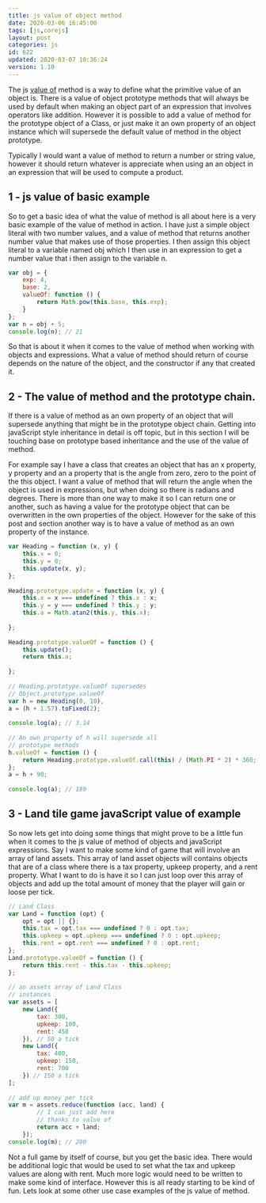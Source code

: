 ```yaml
---
title: js value of object method
date: 2020-03-06 16:45:00
tags: [js,corejs]
layout: post
categories: js
id: 622
updated: 2020-03-07 10:36:24
version: 1.10
---
```


The js [value of](https://developer.mozilla.org/en-US/docs/Web/JavaScript/Reference/Global_Objects/Object/valueOf) method is a way to define what the primitive value of an object is. There is a value of object prototype methods that will always be used by default when making an object part of an expression that involves operators like addition. However it is possible to add a value of method for the prototype object of a Class, or just make it an own property of an object instance which will supersede the default value of method in the object prototype.

Typically I would want a value of method to return a number or string value, however it should return whatever is appreciate when using an an object in an expression that will be used to compute a product.

<!-- more -->

## 1 - js value of basic example

So to get a basic idea of what the value of method is all about here is a very basic example of the value of method in action. I have just a simple object literal with two number values, and a value of method that returns another number value that makes use of those properties. I then assign this object literal to a variable named obj which I then use in an expression to get a number value that i then assign to the variable n.

```js
var obj = {
    exp: 4,
    base: 2,
    valueOf: function () {
        return Math.pow(this.base, this.exp);
    }
};
var n = obj + 5;
console.log(n); // 21
```

So that is about it when it comes to the value of method when working with objects and expressions. What a value of method should return of course depends on the nature of the object, and the constructor if any that created it.

## 2 - The value of method and the prototype chain.

If there is a value of method as an own property of an object that will supersede anything that might be in the prototype object chain. Getting into javaScript style inheritance in detail is off topic, but in this section I will be touching base on prototype based inheritance and the use of the value of method.

For example say I have a class that creates an object that has an x property, y property and an a property that is the angle from zero, zero to the point of the this object. I want a value of method that will return the angle when the object is used in expressions, but when doing so there is radians and degrees. There is more than one way to make it so I can return one or another, such as having a value for the prototype object that can be overwritten in the own properties of the object. However for the sake of this post and section another way is to have a value of method as an own property of the instance.

```js
var Heading = function (x, y) {
    this.x = 0;
    this.y = 0;
    this.update(x, y);
};
 
Heading.prototype.update = function (x, y) {
    this.x = x === undefined ? this.x : x;
    this.y = y === undefined ? this.y : y;
    this.a = Math.atan2(this.y, this.x);
 
};
 
Heading.prototype.valueOf = function () {
    this.update();
    return this.a;
 
};
 
// Heading.prototype.valueOf supersedes
// Object.prototype.valueOf
var h = new Heading(0, 10),
a = (h + 1.57).toFixed(2);
 
console.log(a); // 3.14
 
// An own property of h will supersede all
// prototype methods
h.valueOf = function () {
    return Heading.prototype.valueOf.call(this) / (Math.PI * 2) * 360;
};
a = h + 90;
 
console.log(a); // 180
```

## 3 - Land tile game javaScript value of example

So now lets get into doing some things that might prove to be a little fun when it comes to the js value of method of objects and javaScript expressions. Say I want to make some kind of game that will involve an array of land assets. This array of land asset objects will contains objects that are of a class where there is a tax property, upkeep property, and a rent property. What I want to do is have it so I can just loop over this array of objects and add up the total amount of money that the player will gain or loose per tick.

```js
// Land Class
var Land = function (opt) {
    opt = opt || {};
    this.tax = opt.tax === undefined ? 0 : opt.tax;
    this.upkeep = opt.upkeep === undefined ? 0 : opt.upkeep;
    this.rent = opt.rent === undefined ? 0 : opt.rent;
};
Land.prototype.valueOf = function () {
    return this.rent - this.tax - this.upkeep;
};
 
// an assets array of Land Class
// instances
var assets = [
    new Land({
        tax: 300,
        upkeep: 100,
        rent: 450
    }), // 50 a tick
    new Land({
        tax: 400,
        upkeep: 150,
        rent: 700
    }) // 150 a tick
];
 
// add up money per tick
var m = assets.reduce(function (acc, land) {
        // I can just add here
        // thanks to value of
        return acc + land;
    });
console.log(m); // 200
```

Not a full game by itself of course, but you get the basic idea. There would be additional logic that would be used to set what the tax and upkeep values are along with rent. Much more logic would need to be written to make some kind of interface. However this is all ready starting to be kind of fun. Lets look at some other use case examples of the js value of method.